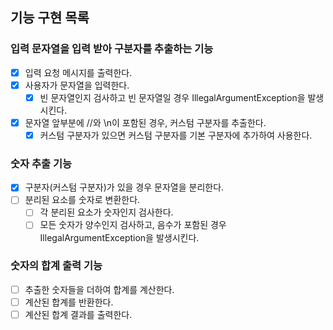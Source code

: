 ## 기능 구현 목록
### 입력 문자열을 입력 받아 구분자를 추출하는 기능

- [x] 입력 요청 메시지를 출력한다.
- [x] 사용자가 문자열을 입력한다.
  - [x] 빈 문자열인지 검사하고 빈 문자열일 경우 IllegalArgumentException을 발생시킨다.
- [x] 문자열 앞부분에 //와 \n이 포함된 경우, 커스텀 구분자를 추출한다.
  - [x] 커스텀 구분자가 있으면 커스텀 구분자를 기본 구분자에 추가하여 사용한다.

### 숫자 추출 기능

- [x] 구분자(커스텀 구분자)가 있을 경우 문자열을 분리한다.
- [ ] 분리된 요소를 숫자로 변환한다.
  - [ ] 각 분리된 요소가 숫자인지 검사한다.
  - [ ] 모든 숫자가 양수인지 검사하고, 음수가 포함된 경우 IllegalArgumentException을 발생시킨다.

### 숫자의 합계 출력 기능

- [ ] 추출한 숫자들을 더하여 합계를 계산한다.
- [ ] 계산된 합계를 반환한다.
- [ ]  계산된 합계 결과를 출력한다.